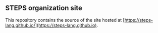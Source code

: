 ## STEPS organization site

This repository contains the source of the site hosted at
[https://steps-lang.github.io/](https://steps-lang.github.io).
